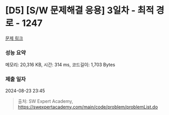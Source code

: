 # [D5] [S/W 문제해결 응용] 3일차 - 최적 경로 - 1247 

[문제 링크](https://swexpertacademy.com/main/code/problem/problemDetail.do?contestProbId=AV15OZ4qAPICFAYD) 

### 성능 요약

메모리: 20,316 KB, 시간: 314 ms, 코드길이: 1,703 Bytes

### 제출 일자

2024-08-23 23:45



> 출처: SW Expert Academy, https://swexpertacademy.com/main/code/problem/problemList.do